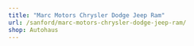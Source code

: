 ```yaml
---
title: "Marc Motors Chrysler Dodge Jeep Ram"
url: /sanford/marc-motors-chrysler-dodge-jeep-ram/
shop: Autohaus
---
```

